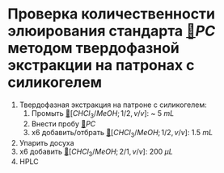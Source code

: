 # Проверка количественности элюирования стандарта [🔗][pc]$PC$ методом твердофазной экстракции на патронах с силикогелем

1. Твердофазная экстракция на патроне с силикогелем:
   1. Промыть [🔗][chcl_3meoh]$[CHCl_3/MeOH;1/2,v/v]$: ~ 5 $mL$
   2. Внести пробу [🔗][pc]$PC$
   3. x6 добавить/отбрать [🔗][chcl_3meoh]$[CHCl_3/MeOH;1/2,v/v]$: 1.5 $mL$
2. Упарить досуха
3. x6 добавить [🔗][chcl_3meoh]$[CHCl_3/MeOH;2/1,v/v]$: 200 ${\mu}L$
4. HPLC

[chcl_3meoh]: ../substances/mixtures.md#chcl_3meoh
[pc]: ../substances/individuals.md#pc
